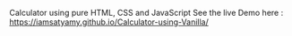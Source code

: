 Calculator using pure HTML, CSS and JavaScript
See the live Demo here : https://iamsatyamy.github.io/Calculator-using-Vanilla/

